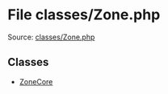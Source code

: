 File classes/Zone.php
=========
Source: [classes/Zone.php](https://github.com/PrestaShop/PrestaShop/blob/1.6.1.1/classes/Zone.php)


Classes
-------

* [ZoneCore](class.ZoneCore)

